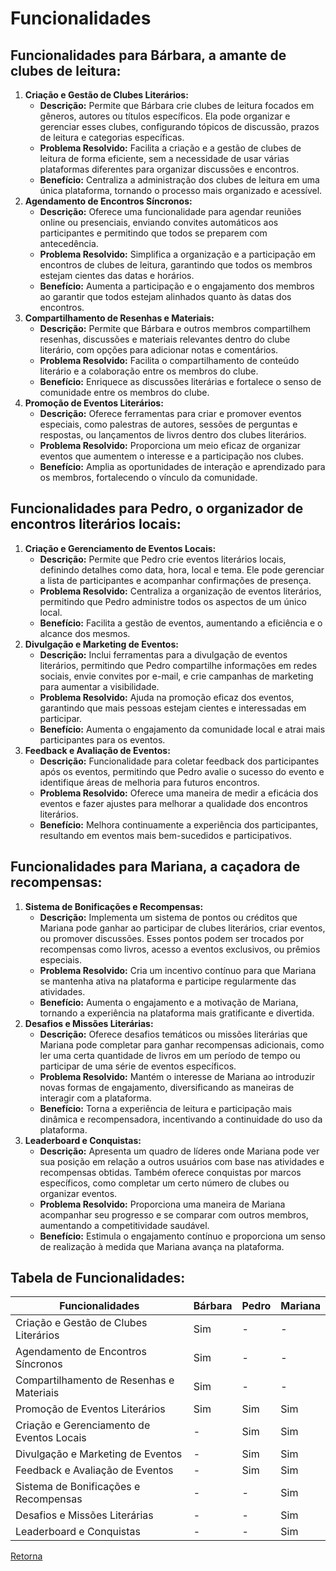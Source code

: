 # Funcionalidades

## Funcionalidades para Bárbara, a amante de clubes de leitura:

1. **Criação e Gestão de Clubes Literários:**
    - **Descrição:** Permite que Bárbara crie clubes de leitura focados em gêneros, autores ou títulos específicos. Ela pode organizar e gerenciar esses clubes, configurando tópicos de discussão, prazos de leitura e categorias específicas.
    - **Problema Resolvido:** Facilita a criação e a gestão de clubes de leitura de forma eficiente, sem a necessidade de usar várias plataformas diferentes para organizar discussões e encontros.
    - **Benefício:** Centraliza a administração dos clubes de leitura em uma única plataforma, tornando o processo mais organizado e acessível.
2. **Agendamento de Encontros Síncronos:**
    - **Descrição:** Oferece uma funcionalidade para agendar reuniões online ou presenciais, enviando convites automáticos aos participantes e permitindo que todos se preparem com antecedência.
    - **Problema Resolvido:** Simplifica a organização e a participação em encontros de clubes de leitura, garantindo que todos os membros estejam cientes das datas e horários.
    - **Benefício:** Aumenta a participação e o engajamento dos membros ao garantir que todos estejam alinhados quanto às datas dos encontros.
3. **Compartilhamento de Resenhas e Materiais:**
    - **Descrição:** Permite que Bárbara e outros membros compartilhem resenhas, discussões e materiais relevantes dentro do clube literário, com opções para adicionar notas e comentários.
    - **Problema Resolvido:** Facilita o compartilhamento de conteúdo literário e a colaboração entre os membros do clube.
    - **Benefício:** Enriquece as discussões literárias e fortalece o senso de comunidade entre os membros do clube.
4. **Promoção de Eventos Literários:**
    - **Descrição:** Oferece ferramentas para criar e promover eventos especiais, como palestras de autores, sessões de perguntas e respostas, ou lançamentos de livros dentro dos clubes literários.
    - **Problema Resolvido:** Proporciona um meio eficaz de organizar eventos que aumentem o interesse e a participação nos clubes.
    - **Benefício:** Amplia as oportunidades de interação e aprendizado para os membros, fortalecendo o vínculo da comunidade.

## Funcionalidades para Pedro, o organizador de encontros literários locais:
1. **Criação e Gerenciamento de Eventos Locais:**
    - **Descrição:** Permite que Pedro crie eventos literários locais, definindo detalhes como data, hora, local e tema. Ele pode gerenciar a lista de participantes e acompanhar confirmações de presença.
    - **Problema Resolvido:** Centraliza a organização de eventos literários, permitindo que Pedro administre todos os aspectos de um único local.
    - **Benefício:** Facilita a gestão de eventos, aumentando a eficiência e o alcance dos mesmos.
2. **Divulgação e Marketing de Eventos:**
    - **Descrição:** Inclui ferramentas para a divulgação de eventos literários, permitindo que Pedro compartilhe informações em redes sociais, envie convites por e-mail, e crie campanhas de marketing para aumentar a visibilidade.
    - **Problema Resolvido:** Ajuda na promoção eficaz dos eventos, garantindo que mais pessoas estejam cientes e interessadas em participar.
    - **Benefício:** Aumenta o engajamento da comunidade local e atrai mais participantes para os eventos.
3. **Feedback e Avaliação de Eventos:**
    - **Descrição:** Funcionalidade para coletar feedback dos participantes após os eventos, permitindo que Pedro avalie o sucesso do evento e identifique áreas de melhoria para futuros encontros.
    - **Problema Resolvido:** Oferece uma maneira de medir a eficácia dos eventos e fazer ajustes para melhorar a qualidade dos encontros literários.
    - **Benefício:** Melhora continuamente a experiência dos participantes, resultando em eventos mais bem-sucedidos e participativos.

## Funcionalidades para Mariana, a caçadora de recompensas:
1. **Sistema de Bonificações e Recompensas:**
    - **Descrição:** Implementa um sistema de pontos ou créditos que Mariana pode ganhar ao participar de clubes literários, criar eventos, ou promover discussões. Esses pontos podem ser trocados por recompensas como livros, acesso a eventos exclusivos, ou prêmios especiais.
    - **Problema Resolvido:** Cria um incentivo contínuo para que Mariana se mantenha ativa na plataforma e participe regularmente das atividades.
    - **Benefício:** Aumenta o engajamento e a motivação de Mariana, tornando a experiência na plataforma mais gratificante e divertida.
2. **Desafios e Missões Literárias:**
    - **Descrição:** Oferece desafios temáticos ou missões literárias que Mariana pode completar para ganhar recompensas adicionais, como ler uma certa quantidade de livros em um período de tempo ou participar de uma série de eventos específicos.
    - **Problema Resolvido:** Mantém o interesse de Mariana ao introduzir novas formas de engajamento, diversificando as maneiras de interagir com a plataforma.
    - **Benefício:** Torna a experiência de leitura e participação mais dinâmica e recompensadora, incentivando a continuidade do uso da plataforma.
3. **Leaderboard e Conquistas:**
    - **Descrição:** Apresenta um quadro de líderes onde Mariana pode ver sua posição em relação a outros usuários com base nas atividades e recompensas obtidas. Também oferece conquistas por marcos específicos, como completar um certo número de clubes ou organizar eventos.
    - **Problema Resolvido:** Proporciona uma maneira de Mariana acompanhar seu progresso e se comparar com outros membros, aumentando a competitividade saudável.
    - **Benefício:** Estimula o engajamento contínuo e proporciona um senso de realização à medida que Mariana avança na plataforma.

## Tabela de Funcionalidades:

| Funcionalidades                                | Bárbara | Pedro | Mariana |
|------------------------------------------------|---------|-------|---------|
| Criação e Gestão de Clubes Literários          | Sim     | -     | -       |
| Agendamento de Encontros Síncronos             | Sim     | -     | -       |
| Compartilhamento de Resenhas e Materiais       | Sim     | -     | -       |
| Promoção de Eventos Literários                 | Sim     | Sim   | Sim     |
| Criação e Gerenciamento de Eventos Locais      | -       | Sim   | Sim     |
| Divulgação e Marketing de Eventos              | -       | Sim   | Sim     |
| Feedback e Avaliação de Eventos                | -       | Sim   | Sim     |
| Sistema de Bonificações e Recompensas          | -       | -     | Sim     |
| Desafios e Missões Literárias                  | -       | -     | Sim     |
| Leaderboard e Conquistas                       | -       | -     | Sim     |

[Retorna](../README.md)
